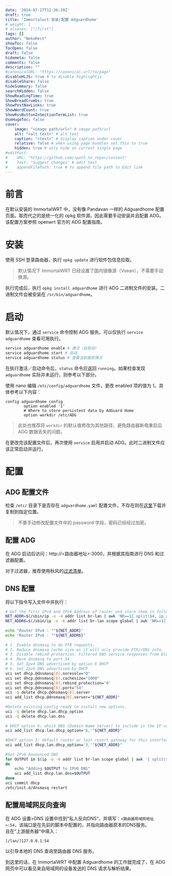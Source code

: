 ```yaml
---
date: '2024-07-27T12:36:39Z'
draft: true
title: 'Immortalwrt 安装/配置 Adguardhome'
# weight: 1
# aliases: ["/first"]
tags: []
author: "NekoRect"
showToc: false
TocOpen: false
draft: false
hidemeta: false
comments: false
description: ""
#canonicalURL: "https://canonical.url/to/page"
disableHLJS: true # to disable highlightjs
disableShare: false
hideSummary: false
searchHidden: false
ShowReadingTime: true
ShowBreadCrumbs: true
ShowPostNavLinks: true
ShowWordCount: true
ShowRssButtonInSectionTermList: true
UseHugoToc: false
cover:
    image: "<image path/url>" # image path/url
    alt: "<alt text>" # alt text
    caption: "<text>" # display caption under cover
    relative: false # when using page bundles set this to true
    hidden: true # only hide on current single page
#editPost:
#    URL: "https://github.com/<path_to_repo>/content"
#    Text: "Suggest Changes" # edit text
#    appendFilePath: true # to append file path to Edit link
---
```


# 前言

在默认安装的 ImmortalWRT 中，没有像 Pandavan 一样的 Adguardhome 配置页面。取而代之的是统一化的 opkg 软件源。因此需要手动安装并且配置 ADG。该配置方案参照 openwrt 官方的 ADG 配置指南。

# 安装

使用 SSH 登录路由器，执行 `opkg update` 进行软件包信息拉取。

> 默认情况下 ImmortalWRT 已经设置了国内镜像源（Vsean），不需要手动换源。

执行完成后，执行 `opkg install adguardhome` 进行 ADG 二进制文件的安装。二进制文件会被安装在 `/sr/bin/adguardhome`。

# 启动

默认情况下，通过 `service` 命令控制 ADG 服务。可以仅执行 `service adguardhome` 查看可用执行。

```bash
service adguardhome enable # 激活（自启动）
service adguardhome start # 启动
service adguardhome status # 查看当前服务情况
```

在执行激活／启动命令后，`status` 命令应返回 `running`。如果检查发现 `adguardhome` 实际并未运行，则参考以下部分。

使用 nano 编辑 `/etc/config/adguardhome` 文件，更改 enabled 项的值为 1。具体参考以下内容：

```plain
config adguardhome config
        option enabled '1'
        # Where to store persistent data by AdGuard Home
        option workdir /etc/ADG
```

> 此处也推荐将 `workdir` 的默认值修改为其他路径，避免路由器断电重启后 ADG 数据丢失的问题。

在更改完该配置文件后，再次使用 `service` 启用并启动 ADG。此时二进制文件应该正常启动并运行。

# 配置

## ADG 配置文件

检查 `/etc/` 目录下是否存在 `adguardhome.yaml` 配置文件，不存在则在[这里]()下载并复制到指定位置。

> 不要手动修改配置文件中的 password 字段，密码已经经过加密。

## 配置 ADG 

在 ADG 启动后访问：http://<路由器地址>:3000，并根据其指南进行 DNS 和过滤器配置。

对于过滤器，推荐使用秋风的[过滤清单](https://github.com/TG-Twilight/AWAvenue-Ads-Rule)。

## DNS 配置

将以下指令写入文件中并执行：

```bash
# Get the first IPv4 and IPv6 Address of router and store them in following variables for use during the script.
NET_ADDR=$(/sbin/ip -o -4 addr list br-lan | awk 'NR==1{ split($4, ip_addr, "/"); print ip_addr[1] }')
NET_ADDR6=$(/sbin/ip -o -6 addr list br-lan scope global | awk 'NR==1{ split($4, ip_addr, "/"); print ip_addr[1] }')
 
echo "Router IPv4 : ""${NET_ADDR}"
echo "Router IPv6 : ""${NET_ADDR6}"
 
# 1. Enable dnsmasq to do PTR requests.
# 2. Reduce dnsmasq cache size as it will only provide PTR/rDNS info.
# 3. Disable rebind protection. Filtered DNS service responses from blocked domains are 0.0.0.0 which causes dnsmasq to fill the system log with possible DNS-rebind attack detected messages.
# 4. Move dnsmasq to port 54.
# 5. Set Ipv4 DNS advertised by option 6 DHCP 
# 6. Set Ipv6 DNS advertised by DHCP
uci set dhcp.@dnsmasq[0].noresolv="0"
uci set dhcp.@dnsmasq[0].cachesize="1000"
uci set dhcp.@dnsmasq[0].rebind_protection='0'
uci set dhcp.@dnsmasq[0].port="54"
uci -q delete dhcp.@dnsmasq[0].server
uci add_list dhcp.@dnsmasq[0].server="${NET_ADDR}"
 
#Delete existing config ready to install new options.
uci -q delete dhcp.lan.dhcp_option
uci -q delete dhcp.lan.dns
 
# DHCP option 6: which DNS (Domain Name Server) to include in the IP configuration for name resolution
uci add_list dhcp.lan.dhcp_option='6,'"${NET_ADDR}" 
 
#DHCP option 3: default router or last resort gateway for this interface
uci add_list dhcp.lan.dhcp_option='3,'"${NET_ADDR}"
 
#Set IPv6 Announced DNS
for OUTPUT in $(ip -o -6 addr list br-lan scope global | awk '{ split($4, ip_addr, "/"); print ip_addr[1] }')
do
	echo "Adding $OUTPUT to IPV6 DNS"
	uci add_list dhcp.lan.dns=$OUTPUT
done
uci commit dhcp
/etc/init.d/dnsmasq restart
```

## 配置局域网反向查询

在 ADG 设置>DNS 设置中找到"私人反向DNS“，并填写：`<路由器局域网地址>:54`，该端口是在先前的脚本中配置的，并指向路由器原本的DNS服务。  
且在“上游服务器”中填入：

```plain
[/lan/]127.0.0.1:54
```

以引导本地的 DNS 查询至路由器 DNS 服务。

到这里的话，在 ImmortalWRT 中配置 Adguardhome 的工作就完成了，在 ADG 网页中可以看见来自局域网的设备发送的 DNS 请求与解析结果。
